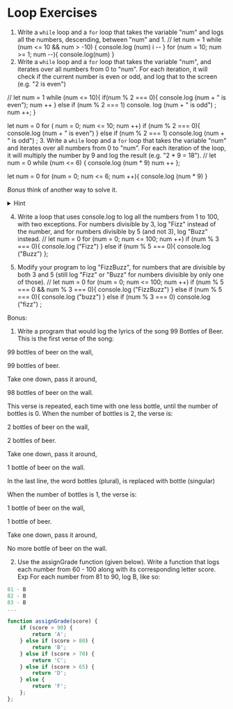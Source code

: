 # Loop Exercises

1. Write a `while` loop and a `for` loop that takes the variable "num" and logs all the numbers, descending, between "num" and 1.
//
let num = 1
while (num <= 10 && num > -10) {
  console.log (num)
  i --
}
for (num = 10; num >= 1; num --){
  console.log(num)
}
2. Write a `while` loop and a `for` loop that takes the variable "num", and iterates over all numbers from 0 to "num".
For each iteration, it will check if the current number is even or odd, and log that to the screen (e.g. "2 is even")

//
let num = 1
while (num <= 10){
  if(num % 2 === 0){
  console.log (num + " is even");
  num ++
}
 else if (num % 2 === 1)
   console. log (num + " is odd")
 ;
    num ++;
  }

let num = 0
for ( num = 0; num <= 10; num ++)
if (num % 2 === 0){
  console.log (num + " is even")
}
else if (num % 2 === 1)
  console.log (num + " is odd")
  ;
3. Write a `while` loop and a `for` loop that takes the variable "num" and iterates over all numbers from 0 to "num".
For each iteration of the loop, it will multiply the number by 9 and log the result (e.g. "2 * 9 = 18").
//
let num = 0
while (num <= 6) {
  console.log (num * 9)
  num ++
};

let num = 0
for (num = 0; num <= 6; num ++){
  console.log (num * 9)
}


_Bonus_ think of another way to solve it.
  <details>
    <summary>
      Hint
    </summary>
    Find the final number and increment the loop by 9.
  </details>

4. Write a loop that uses console.log to log all the numbers from 1 to 100, with two exceptions. For numbers divisible by 3, log "Fizz" instead of the number, and for numbers divisible by 5 (and not 3), log "Buzz" instead.
//
let num = 0
for (num = 0; num <= 100; num ++)
 if (num % 3 === 0){
   console.log ("Fizz")
 }
 else if (num % 5 === 0){
   console.log ("Buzz")
 };


5. Modify your program to log "FizzBuzz", for numbers that are divisible by both 3 and 5 (still log "Fizz" or "Buzz" for numbers divisible by only one of those).
//
let num = 0
for (num = 0; num <= 100; num ++)
 if (num % 5 === 0 && num % 3 === 0){
   console.log ("FizzBuzz")
 }
 else if (num % 5 === 0){
   console.log ("buzz")
 }
 else if (num % 3 === 0)
   console.log ("fizz")
 ;


Bonus:

1. Write a program that would log the lyrics of the song 99 Bottles of Beer. This is the first verse of the song:

99 bottles of beer on the wall,

99 bottles of beer.

Take one down, pass it around,

98 bottles of beer on the wall.

This verse is repeated, each time with one less bottle, until the number of bottles is 0. When the number of bottles is 2, the verse is:

2 bottles of beer on the wall,

2 bottles of beer.

Take one down, pass it around,

1 bottle of beer on the wall.

In the last line, the word bottles (plural), is  replaced with bottle (singular)

When the number of bottles is 1, the verse is:

1 bottle of beer on the wall,

1 bottle of beer.

Take one down, pass it around,

No more bottle of beer on the wall.



2. Use the assignGrade function (given below). Write a function that logs each number from 60 - 100 along with its corresponding letter score.
Exp For each number from 81 to 90, log B, like so:

```js
81 - B
82 - B
83 - B
...
```

```js
function assignGrade(score) {
    if (score > 90) {
        return 'A';
    } else if (score > 80) {
        return 'B';
    } else if (score > 70) {
        return 'C';
    } else if (score > 65) {
        return 'D';
    } else {
        return 'F';
    };
};
```
